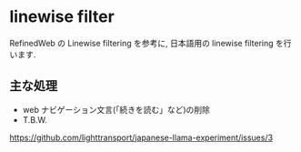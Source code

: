 # linewise filter

RefinedWeb の Linewise filtering を参考に, 日本語用の linewise filtering を行います.

## 主な処理

- web ナビゲーション文言(「続きを読む」など)の削除
- T.B.W.

https://github.com/lighttransport/japanese-llama-experiment/issues/3

